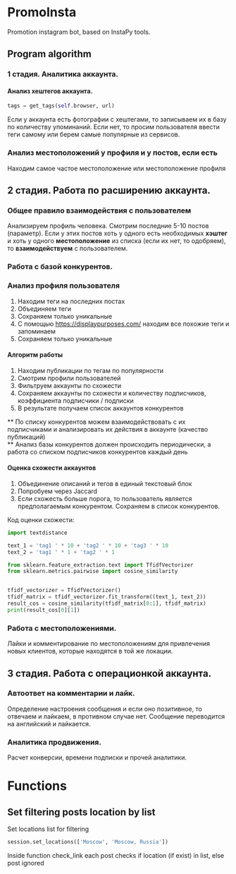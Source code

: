 # PromoInsta
Promotion instagram bot, based on InstaPy tools.

## Program algorithm

### 1 стадия. Аналитика аккаунта.

#### Анализ хештегов аккаунта.

```python
tags = get_tags(self.browser, url)
```

Если у аккаунта есть фотографии с хештегами, то записываем их в базу по количеству упоминаний.
Если нет, то просим пользователя ввести теги самому или берем самые популярные из сервисов.

### Анализ местоположений у профиля и у постов, если есть
Находим самое частое местоположение или местоположение профиля

## 2 стадия. Работа по расширению аккаунта.

### Общее правило взаимодействия с пользователем

Анализируем профиль человека.
Смотрим последние 5-10 постов (параметр).
Если у этих постов хоть у одного есть необходимых **хэштег** и хоть у одного **местоположение** из списка (если их нет, то одобряем), то **взаимодействуем** с пользователем.


### Работа с базой конкурентов.

### Анализ профиля пользователя

1. Находим теги на последних постах
2. Объединяем теги
3. Сохраняем только уникальные
3. С помощью https://displaypurposes.com/ находим все похожие теги и запоминаем
4. Сохраняем только уникальные

#### Алгоритм работы

1. Находим публикации по тегам по популярности
2. Смотрим профили пользователей
3. Фильтруем аккаунты по схожести
4. Сохраняем аккаунты по схожести и количеству подписчиков, коэффициента подписчики / подписки
5. В результате получаем список аккаунтов конкурентов

** По списку конкурентов можем взаимодействовать с их подписчиками и анализировать их действия в аккаунте (качество публикаций)<br>
** Анализ базы конкурентов должен происходить периодически, а работа со списком подписчиков конкурентов каждый день

#### Оценка схожести аккаунтов

1. Объединение описаний и тегов в единый текстовый блок
2. Попробуем через Jaccard
3. Если схожесть больше порога, то пользователь является предполагаемым конкурентом. Сохраняем в список конкурентов.

Код оценки схожести:
```python
import textdistance

text_1 = 'tag1 ' * 10 + 'tag2 ' * 10 + 'tag3 ' * 10
text_2 = 'tag1 ' * 1 + 'tag2 ' * 1

from sklearn.feature_extraction.text import TfidfVectorizer
from sklearn.metrics.pairwise import cosine_similarity


tfidf_vectorizer = TfidfVectorizer()
tfidf_matrix = tfidf_vectorizer.fit_transform((text_1, text_2))
result_cos = cosine_similarity(tfidf_matrix[0:1], tfidf_matrix)
print(result_cos[0][1])
```


### Работа с местоположениями.

Лайки и комментирование по местоположениям для привлечения новых клиентов, которые находятся в той же локации.

## 3 стадия. Работа с операционкой аккаунта.

### Автоответ на комментарии и лайк.
Определение настроения сообщения и если оно позитивное, то отвечаем и лайкаем, в противном случае нет.
Сообщение переводится на английский и лайкается.

### Аналитика продвижения.
Расчет конверсии, времени подписки и прочей аналитики.

# Functions

## Set filtering posts location by list
Set locations list for filtering

```python
session.set_locations(['Moscow', 'Moscow, Russia'])
```

Inside function check_link each post checks if location (if exist) in list, else post ignored
